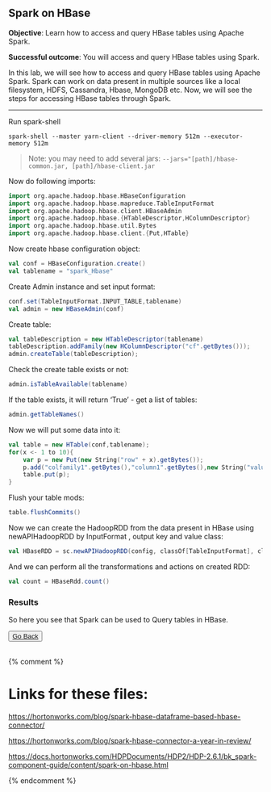 ## Spark on HBase

**Objective**: Learn how to access and query HBase tables using Apache Spark.

**Successful outcome**:  You will access and query HBase tables using Spark.

In this lab, we will see how to access and query HBase tables using Apache Spark. Spark can work on data present in multiple sources like a local filesystem, HDFS, Cassandra, Hbase, MongoDB etc. Now, we will see the steps for accessing HBase tables through Spark.

----

Run spark-shell

```
spark-shell --master yarn-client --driver-memory 512m --executor-memory 512m
```

>Note: you may need to add several jars: `--jars="[path]/hbase-common.jar, [path]/hbase-client.jar`


Now do following imports:

```scala
import org.apache.hadoop.hbase.HBaseConfiguration
import org.apache.hadoop.hbase.mapreduce.TableInputFormat
import org.apache.hadoop.hbase.client.HBaseAdmin
import org.apache.hadoop.hbase.{HTableDescriptor,HColumnDescriptor}
import org.apache.hadoop.hbase.util.Bytes
import org.apache.hadoop.hbase.client.{Put,HTable}
```

Now create hbase configuration object:

```scala
val conf = HBaseConfiguration.create() 
val tablename = "spark_Hbase"
```

Create Admin instance and set input format:

```scala
conf.set(TableInputFormat.INPUT_TABLE,tablename)
val admin = new HBaseAdmin(conf)
```

Create table:

```scala
val tableDescription = new HTableDescriptor(tablename)
tableDescription.addFamily(new HColumnDescriptor("cf".getBytes()));
admin.createTable(tableDescription);
```

Check the create table exists or not:

```scala
admin.isTableAvailable(tablename)
```

If the table exists, it will return ‘True’ - get a list of tables:

```scala
admin.getTableNames()
```

Now we will put some data into it:

```scala
val table = new HTable(conf,tablename);
for(x <- 1 to 10){
	var p = new Put(new String("row" + x).getBytes());
	p.add("colfamily1".getBytes(),"column1".getBytes(),new String("value" + x).getBytes());
	table.put(p);
}
```

Flush your table mods:

```scala
table.flushCommits()
```

Now we can create the HadoopRDD from the data present in HBase using newAPIHadoopRDD by InputFormat , output key and value class:

```scala
val HBaseRDD = sc.newAPIHadoopRDD(config, classOf[TableInputFormat], classOf[org.apache.hadoop.hbase.io.ImmutableBytesWritable]. classOf[org.apache.hadoop.hbase.client.Result])
```

And we can perform all the transformations and actions on created RDD:

```scala
val count = HBaseRdd.count()
```

### Results

So here you see that Spark can be used to Query tables in HBase.


<button type="button"><a href="https://virtuant.github.io/hadoop-overview-spark-hwx/">Go Back</a></button>
<br>
<br>

{% comment %}
# Links for these files:

https://hortonworks.com/blog/spark-hbase-dataframe-based-hbase-connector/

https://hortonworks.com/blog/spark-hbase-connector-a-year-in-review/

https://docs.hortonworks.com/HDPDocuments/HDP2/HDP-2.6.1/bk_spark-component-guide/content/spark-on-hbase.html

{% endcomment %}

